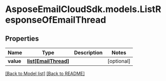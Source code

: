# AsposeEmailCloudSdk.models.ListResponseOfEmailThread
## Properties
Name | Type | Description | Notes
------------ | ------------- | ------------- | -------------
**value** | [**list[EmailThread]**](EmailThread.md) |  | [optional] 



[[Back to Model list]](Models.md) [[Back to README]](README.md)


